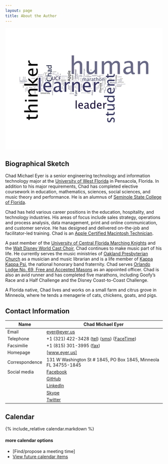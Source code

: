 ```yaml
---
layout: page
title: About the Author
---
```


![Student. Thinker. Learner. Leader. **Human.**]

Biographical Sketch
-------------------

Chad Michael Eyer is a senior engineering technology and information technology major at the [University of West Florida] in Pensacola, Florida. In addition to his major requirements, Chad has completed elective coursework in education, mathematics, sciences, social sciences, and music theory and performance. He is an alumnus of [Seminole State College of Florida].

Chad has held various career positions in the education, hospitality, and technology industries. His areas of focus include sales strategy, operations and process analysis, data management, print and online communication, and customer service. He has designed and delivered on-the-job and facilitator-led training. Chad is an [Apple Certified Macintosh Technician].

A past member of the [University of Central Florida Marching Knights] and the [Walt Disney World Cast Choir], Chad continues to make music part of his life. He currently serves the music ministries of [Oakland Presbyterian Church] as a musician and music librarian and is a life member of [Kappa Kappa Psi], the national honorary band fraternity. Chad serves [Orlando Lodge No. 69, Free and Accepted Masons] as an appointed officer. Chad is also an avid runner and has completed five marathons, including Goofy’s Race and a Half Challenge and the Disney Coast-to-Coast Challenge.

A Florida native, Chad lives and works on a small farm and citrus grove in Minneola, where he tends a menagerie of cats, chickens, goats, and pigs.

Contact Information
-------------------

<!-- >* [Download][vcf] contact information to your address book (vCard) -->
| Name             | Chad Michael Eyer                                                  |
| ---------------- | ------------------------------------------------------------------ |
| Email            | <eyer@eyer.us>                                                     |
| Telephone        | +1 (321) 422-3428 ([tel]) ([sms]) ([FaceTime])                     |
| Facsimilie       | +1 (815) 301-3995 ([fax])                                          |
| Homepage         | [www.eyer.us]                                                      |
| Correspondence   | 131 W Washington St \# 1845, PO Box 1845, Minneola FL 34755-1845   |
| Social media     | [Facebook]                                                         |
|                  | [GitHub]                                                           |
|                  | [LinkedIn]                                                         |
|                  | [Skype]                                                            |
|                  | [Twitter]                                                          |

Calendar
--------

{% include_relative calendar.markdown %}

#### more calendar options

-   [Find/propose a meeting time]
-   [View future calendar items]

  [Student. Thinker. Learner. Leader. **Human.**]: /assets/human-wordle.jpg "Human wordle."
  [University of West Florida]: http://www.uwf.edu
  [Seminole State College of Florida]: http://www.seminolestate.edu
  [Apple Certified Macintosh Technician]: http://training.apple.com/certification/acmt
  [University of Central Florida Marching Knights]: http://ucfbands.com/marching-knights/
  [Walt Disney World Cast Choir]: https://disneyworld.disney.go.com/events-tours/epcot/candlelight-processional/
  [Oakland Presbyterian Church]: http://www.oaklandpres,org
  [Kappa Kappa Psi]: http://www.kkpsi.org
  [Orlando Lodge No. 69, Free and Accepted Masons]: http://www.orlandomasons1876.org
  [tel]: tel:+13214223428 "telephone"
  [sms]: sms:+13214223428 "text message"
  [FaceTime]: facetime:+13214223428 "FaceTime"
  [fax]: fax:+18153013995 "facsimile"
  [www.eyer.us]: http://www.eyer.us "www.eyer.us"
  [Facebook]: http://www.facebook.com/chadmichaeleyer "Facebook"
  [GitHub]: https://github.com/chadmichaeleyer "GitHub"
  [LinkedIn]: http://linkedin.com/in/chadmichaeleyer "LinkedIn"
  [Skype]: skype://chadmichaeleyer "Skype"
  [Twitter]: https://twitter.com/eyer "Twitter"
  [Propose a meeting time]: http://freebusy.io/eyer@eyer.us
  [View future calendar items]: calendar-year
